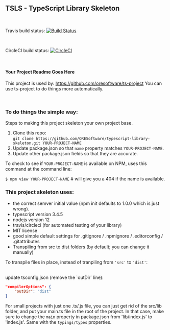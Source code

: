 
## TSLS - TypeScript Library Skeleton

<br>

Travis build status:
[![Build Status](https://travis-ci.org/ORESoftware/typescript-library-skeleton.svg?branch=master)](https://travis-ci.org/ORESoftware/typescript-library-skeleton)

<br>

CircleCI build status:
[![CircleCI](https://circleci.com/gh/ORESoftware/typescript-library-skeleton/tree/master.svg?style=svg)](https://circleci.com/gh/ORESoftware/typescript-library-skeleton/tree/master)

<br>

####  Your Project Readme Goes Here

This project is used by: https://github.com/oresoftware/ts-project
You can use ts-project to do things more automatically.

<br>

### To do things the simple way:

Steps to making this project skeleton your own project base.

1. Clone this repo: <br>
    `git clone https://github.com/ORESoftware/typescript-library-skeleton.git YOUR-PROJECT-NAME`
2. Update package.json so that `name` property matches `YOUR-PROJECT-NAME`.
3. Update other package.json fields so that they are accurate.

To check to see if `YOUR-PROJECT-NAME` is available on NPM, uses this command at the command line:

`$ npm view YOUR-PROJECT-NAME`  # will give you a 404 if the name is available.


### This project skeleton uses:

* the correct semver initial value (npm init defaults to 1.0.0 which is just wrong).
* typescript version 3.4.5
* nodejs version 12
* travis/circleci (for automated testing of your library)
* MIT license
* good simple default settings for .gitignore / .npmignore / .editorconfig / .gitattributes
* Transpiling from src to dist folders (by default; you can change it manually)


To transpile files in place, instead of tranpiling from `'src'` to `'dist'`:

<br>
update tsconfig.json  (remove the `outDir` line):

```json
"compilerOptions": {
    "outDir": "dist"
}
```

For small projects with just one .ts/.js file, you can just get rid of the src/lib folder, and put your main.ts
file in the root of the project. In that case, make sure to change the `main` property in package.json from 'lib/index.js' to
'index.js'. Same with the `typings/types` properties.
